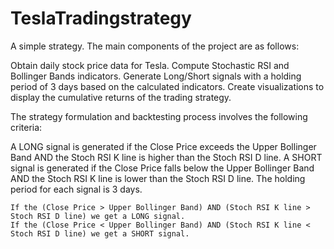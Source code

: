 # TeslaTradingstrategy

A simple strategy.
The main components of the project are as follows:

Obtain daily stock price data for Tesla.
Compute Stochastic RSI and Bollinger Bands indicators.
Generate Long/Short signals with a holding period of 3 days based on the calculated indicators.
Create visualizations to display the cumulative returns of the trading strategy.

The strategy formulation and backtesting process involves the following criteria:

A LONG signal is generated if the Close Price exceeds the Upper Bollinger Band AND the Stoch RSI K line is higher than the Stoch RSI D line.
A SHORT signal is generated if the Close Price falls below the Upper Bollinger Band AND the Stoch RSI K line is lower than the Stoch RSI D line.
The holding period for each signal is 3 days.

    If the (Close Price > Upper Bollinger Band) AND (Stoch RSI K line > Stoch RSI D line) we get a LONG signal.
    If the (Close Price < Upper Bollinger Band) AND (Stoch RSI K line < Stoch RSI D line) we get a SHORT signal.
    
    

